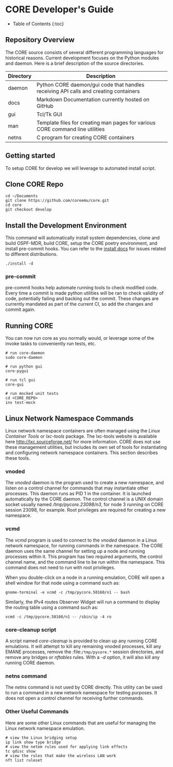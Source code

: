 # CORE Developer's Guide

* Table of Contents
{:toc}

## Repository Overview

The CORE source consists of several different programming languages for
historical reasons. Current development focuses on the Python modules and
daemon. Here is a brief description of the source directories.

| Directory | Description                                                                          |
|-----------|--------------------------------------------------------------------------------------|
| daemon    | Python CORE daemon/gui code that handles receiving API calls and creating containers |
| docs      | Markdown Documentation currently hosted on GitHub                                    |
| gui       | Tcl/Tk GUI                                                                           |
| man       | Template files for creating man pages for various CORE command line utilities        |
| netns     | C program for creating CORE containers                                               |

## Getting started

To setup CORE for develop we will leverage to automated install script.

## Clone CORE Repo

```shell
cd ~/Documents
git clone https://github.com/coreemu/core.git
cd core
git checkout develop
```

## Install the Development Environment

This command will automatically install system dependencies, clone and build OSPF-MDR,
build CORE, setup the CORE poetry environment, and install pre-commit hooks. You can
refer to the [install docs](install.md) for issues related to different distributions.

```shell
./install -d
```

### pre-commit

pre-commit hooks help automate running tools to check modified code. Every time a commit is made
python utilities will be ran to check validity of code, potentially failing and backing out the commit.
These changes are currently mandated as part of the current CI, so add the changes and commit again.

## Running CORE

You can now run core as you normally would, or leverage some of the invoke tasks to
conveniently run tests, etc.

```shell
# run core-daemon
sudo core-daemon

# run python gui
core-pygui

# run tcl gui
core-gui

# run mocked unit tests
cd <CORE_REPO>
inv test-mock
```

## Linux Network Namespace Commands

Linux network namespace containers are often managed using the *Linux Container Tools* or *lxc-tools* package.
The lxc-tools website is available here http://lxc.sourceforge.net/ for more information.  CORE does not use these
management utilities, but includes its own set of tools for instantiating and configuring network namespace containers.
This section describes these tools.

### vnoded

The *vnoded* daemon is the program used to create a new namespace, and listen on a control channel for commands that
may instantiate other processes. This daemon runs as PID 1 in the container. It is launched automatically by the CORE
daemon. The control channel is a UNIX domain socket usually named */tmp/pycore.23098/n3*, for node 3 running on CORE
session 23098, for example. Root privileges are required for creating a new namespace.

### vcmd

The *vcmd* program is used to connect to the *vnoded* daemon in a Linux network namespace, for running commands in the
namespace. The CORE daemon uses the same channel for setting up a node and running processes within it. This program
has two required arguments, the control channel name, and the command line to be run within the namespace. This command
does not need to run with root privileges.

When you double-click on a node in a running emulation, CORE will open a shell window for that node using a command
such as:

```shell
gnome-terminal -e vcmd -c /tmp/pycore.50160/n1 -- bash
```

Similarly, the IPv4 routes Observer Widget will run a command to display the routing table using a command such as:

```shell
vcmd -c /tmp/pycore.50160/n1 -- /sbin/ip -4 ro
```

### core-cleanup script

A script named *core-cleanup* is provided to clean up any running CORE emulations. It will attempt to kill any
remaining vnoded processes, kill any EMANE processes, remove the :file:`/tmp/pycore.*` session directories, and remove
any bridges or *nftables* rules.  With a *-d* option, it will also kill any running CORE daemon.

### netns command

The *netns* command is not used by CORE directly. This utility can be used to run a command in a new network namespace
for testing purposes. It does not open a control channel for receiving further commands.

### Other Useful Commands

Here are some other Linux commands that are useful for managing the Linux network namespace emulation.

```shell
# view the Linux bridging setup
ip link show type bridge
# view the netem rules used for applying link effects
tc qdisc show
# view the rules that make the wireless LAN work
nft list ruleset
```
